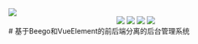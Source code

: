 <div>
<img src="https://gaolengimgs.oss-cn-shanghai.aliyuncs.com/beegovue.png"  />
</div>
<div align=center>
<img src="https://img.shields.io/badge/vue-2.6.10-brightgreen"/>
<img src="https://img.shields.io/badge/element--ui-2.12.0-green"/>
<img src="https://img.shields.io/badge/golang-1.13-blue"/>
<img src="https://img.shields.io/badge/beego-1.10-red"/>
</div>
# 基于Beego和VueElement的前后端分离的后台管理系统
